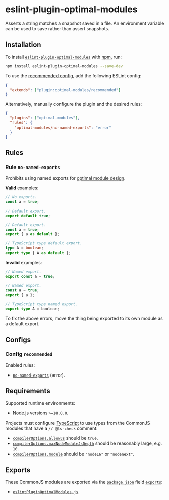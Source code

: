 # eslint-plugin-optimal-modules

Asserts a string matches a snapshot saved in a file. An environment variable can be used to save rather than assert snapshots.

## Installation

To install [`eslint-plugin-optimal-modules`](https://npm.im/eslint-plugin-optimal-modules) with [npm](https://docs.npmjs.com/downloading-and-installing-node-js-and-npm), run:

```sh
npm install eslint-plugin-optimal-modules --save-dev
```

To use the [recommended config](#config-recommended), add the following ESLint config:

```json
{
  "extends": ["plugin:optimal-modules/recommended"]
}
```

Alternatively, manually configure the plugin and the desired rules:

```json
{
  "plugins": ["optimal-modules"],
  "rules": {
    "optimal-modules/no-named-exports": "error"
  }
}
```

## Rules

### Rule `no-named-exports`

Prohibits using named exports for [optimal module design](https://jaydenseric.com/blog/optimal-javascript-module-design).

**Valid** examples:

```js
// No exports.
const a = true;
```

```js
// Default export.
export default true;
```

```js
// Default export.
const a = true;
export { a as default };
```

```ts
// TypeScript type default export.
type A = boolean;
export type { A as default };
```

**Invalid** examples:

```js
// Named export.
export const a = true;
```

```js
// Named export.
const a = true;
export { a };
```

```ts
// TypeScript type named export.
export type A = boolean;
```

To fix the above errors, move the thing being exported to its own module as a default export.

## Configs

### Config `recommended`

Enabled rules:

- [`no-named-exports`](#rule-no-named-exports) (error).

## Requirements

Supported runtime environments:

- [Node.js](https://nodejs.org) versions `>=18.0.0`.

Projects must configure [TypeScript](https://typescriptlang.org) to use types from the CommonJS modules that have a `// @ts-check` comment:

- [`compilerOptions.allowJs`](https://typescriptlang.org/tsconfig#allowJs) should be `true`.
- [`compilerOptions.maxNodeModuleJsDepth`](https://typescriptlang.org/tsconfig#maxNodeModuleJsDepth) should be reasonably large, e.g. `10`.
- [`compilerOptions.module`](https://typescriptlang.org/tsconfig#module) should be `"node16"` or `"nodenext"`.

## Exports

These CommonJS modules are exported via the [`package.json`](./package.json) field [`exports`](https://nodejs.org/api/packages.html#exports):

- [`eslintPluginOptimalModules.js`](./eslintPluginOptimalModules.js)
